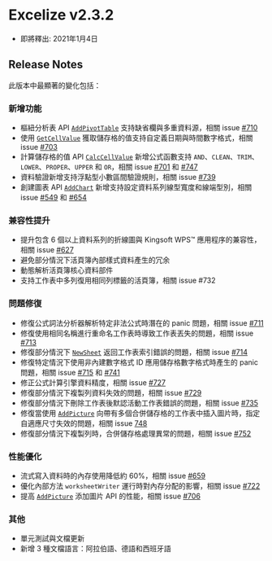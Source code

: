 # Excelize v2.3.2

* 即將釋出: 2021年1月4日

## Release Notes

此版本中最顯著的變化包括：

### 新增功能

* 樞紐分析表 API [`AddPivotTable`](https://pkg.go.dev/github.com/360EntSecGroup-Skylar/excelize/v2#File.AddPivotTable) 支持缺省欄與多重資料源，相關 issue [#710](https://github.com/xuri/excelize/pull/710)
* 使用 [`GetCellValue`](https://pkg.go.dev/github.com/360EntSecGroup-Skylar/excelize/v2#File.GetCellValue) 獲取儲存格的值支持自定義日期與時間數字格式，相關 issue [#703](https://github.com/xuri/excelize/pull/703)
* 計算儲存格的值 API [`CalcCellValue`](https://pkg.go.dev/github.com/360EntSecGroup-Skylar/excelize/v2#File.CalcCellValue) 新增公式函數支持 `AND`、`CLEAN`、`TRIM`、`LOWER`、`PROPER`、`UPPER` 和 `OR`，相關 issue [#701](https://github.com/xuri/excelize/issues/701) 和 [#747](https://github.com/xuri/excelize/pull/747)
* 資料驗證新增支持浮點型小數區間驗證規則，相關 issue [#739](https://github.com/xuri/excelize/issues/739)
* 創建圖表 API [`AddChart`](https://pkg.go.dev/github.com/360EntSecGroup-Skylar/excelize/v2#File.AddChart) 新增支持設定資料系列線型寬度和線端型別，相關 issue [#549](https://github.com/xuri/excelize/issues/549) 和 [#654](https://github.com/xuri/excelize/issues/654)

### 兼容性提升

* 提升包含 6 個以上資料系列的折線圖與 Kingsoft WPS&trade; 應用程序的兼容性，相關 issue [#627](https://github.com/xuri/excelize/issues/627)
* 避免部分情況下活頁簿內部樣式資料產生的冗余
* 動態解析活頁簿核心資料部件
* 支持工作表中多列復用相同列標籤的活頁簿，相關 issue #732

### 問題修復

* 修復公式詞法分析器解析特定非法公式時潛在的 panic 問題，相關 issue [#711](https://github.com/xuri/excelize/issues/711)
* 修復使用相同名稱進行重命名工作表時導致工作表丟失的問題，相關 issue [#713](https://github.com/xuri/excelize/issues/713)
* 修復部分情況下 [`NewSheet`](https://pkg.go.dev/github.com/360EntSecGroup-Skylar/excelize/v2#File.NewSheet) 返回工作表索引錯誤的問題，相關 issue [#714](https://github.com/xuri/excelize/issues/714)
* 修復特定情況下使用非內建數字格式 ID 應用儲存格數字格式時產生的 panic 問題，相關 issue [#715](https://github.com/xuri/excelize/issues/715) 和 [#741](https://github.com/xuri/excelize/pull/741)
* 修正公式計算引擎資料精度，相關 issue [#727](https://github.com/xuri/excelize/issues/727)
* 修復部分情況下複製列資料失效的問題，相關 issue [#729](https://github.com/xuri/excelize/pull/729)
* 修復部分情況下刪除工作表後默認活動工作表錯誤的問題，相關 issue [#735](https://github.com/xuri/excelize/issues/735)
* 修復當使用 [`AddPicture`](https://pkg.go.dev/github.com/360EntSecGroup-Skylar/excelize/v2#File.AddPicture) 向帶有多個合併儲存格的工作表中插入圖片時，指定自適應尺寸失效的問題，相關 issue [748](https://github.com/xuri/excelize/issues/748)
* 修復部分情況下複製列時，合併儲存格處理異常的問題，相關 issue [#752](https://github.com/xuri/excelize/issues/752)

### 性能優化

* 流式寫入資料時的內存使用降低約 60%，相關 issue [#659](https://github.com/xuri/excelize/pull/659)
* 優化內部方法 `worksheetWriter` 運行時對內存分配的影響，相關 issue [#722](https://github.com/xuri/excelize/pull/722)
* 提高 [`AddPicture`](https://pkg.go.dev/github.com/360EntSecGroup-Skylar/excelize/v2#File.AddPicture) 添加圖片 API 的性能，相關 issue [#706](https://github.com/xuri/excelize/issues/706)

### 其他

* 單元測試與文檔更新
* 新增 3 種文檔語言：阿拉伯語、德語和西班牙語
